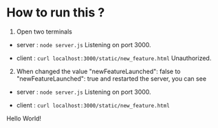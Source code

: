 # How to run this ? 
1. Open two terminals

- server : 
```node server.js```
Listening on port 3000.

- client :
```curl localhost:3000/static/new_feature.html```
Unauthorized.

2. When changed the value "newFeatureLaunched": false to "newFeatureLaunched": true and restarted the server, you can see 
- server : 
```node server.js```
Listening on port 3000.

- client :
```curl localhost:3000/static/new_feature.html```
<html>Hello World!</html>

